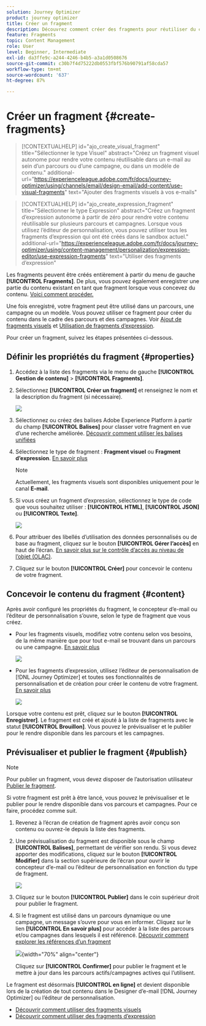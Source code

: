 ```yaml
---
solution: Journey Optimizer
product: journey optimizer
title: Créer un fragment
description: Découvrez comment créer des fragments pour réutiliser du contenu dans des campagnes et des parcours Journey Optimizer.
feature: Fragments
topic: Content Management
role: User
level: Beginner, Intermediate
exl-id: da3ffe9c-a244-4246-b4b5-a3a1d0508676
source-git-commit: c30b7f4d75222db0553fbf576b90791af58cda57
workflow-type: tm+mt
source-wordcount: '637'
ht-degree: 87%

---
```


# Créer un fragment {#create-fragments}

>[!CONTEXTUALHELP]
>id="ajo_create_visual_fragment"
>title="Sélectionner le type Visuel"
>abstract="Créez un fragment visuel autonome pour rendre votre contenu réutilisable dans un e-mail au sein d’un parcours ou d’une campagne, ou dans un modèle de contenu."
>additional-url="https://experienceleague.adobe.com/fr/docs/journey-optimizer/using/channels/email/design-email/add-content/use-visual-fragments" text="Ajouter des fragments visuels à vos e-mails"

>[!CONTEXTUALHELP]
>id="ajo_create_expression_fragment"
>title="Sélectionner le type Expression"
>abstract="Créez un fragment d’expression autonome à partir de zéro pour rendre votre contenu réutilisable sur plusieurs parcours et campagnes. Lorsque vous utilisez l’éditeur de personnalisation, vous pouvez utiliser tous les fragments d’expression qui ont été créés dans le sandbox actuel."
>additional-url="https://experienceleague.adobe.com/fr/docs/journey-optimizer/using/content-management/personalization/expression-editor/use-expression-fragments" text="Utiliser des fragments d’expression"

Les fragments peuvent être créés entièrement à partir du menu de gauche **[!UICONTROL Fragments]**. De plus, vous pouvez également enregistrer une partie du contenu existant en tant que fragment lorsque vous concevez du contenu. [Voici comment procéder.](#save-as-fragment)

Une fois enregistré, votre fragment peut être utilisé dans un parcours, une campagne ou un modèle. Vous pouvez utiliser ce fragment pour créer du contenu dans le cadre des parcours et des campagnes. Voir [Ajout de fragments visuels](../email/use-visual-fragments.md) et [Utilisation de fragments d’expression](../personalization/use-expression-fragments.md).

Pour créer un fragment, suivez les étapes présentées ci-dessous.

## Définir les propriétés du fragment {#properties}

1. Accédez à la liste des fragments via le menu de gauche **[!UICONTROL Gestion de contenu]** > **[!UICONTROL Fragments]**.

1. Sélectionnez **[!UICONTROL Créer un fragment]** et renseignez le nom et la description du fragment (si nécessaire).

   ![](assets/fragment-details.png)

1. Sélectionnez ou créez des balises Adobe Experience Platform à partir du champ **[!UICONTROL Balises]** pour classer votre fragment en vue d’une recherche améliorée. [Découvrir comment utiliser les balises unifiées](../start/search-filter-categorize.md#tags)

1. Sélectionnez le type de fragment : **Fragment visuel** ou **Fragment d’expression**. [En savoir plus](../content-management/fragments.md#visual-expression)

   >[!NOTE]
   >
   >Actuellement, les fragments visuels sont disponibles uniquement pour le canal **E-mail**.

1. Si vous créez un fragment d’expression, sélectionnez le type de code que vous souhaitez utiliser : **[!UICONTROL HTML]**, **[!UICONTROL JSON]** ou **[!UICONTROL Texte]**.

   ![](assets/fragment-expression-type.png)

1. Pour attribuer des libellés d’utilisation des données personnalisés ou de base au fragment, cliquez sur le bouton **[!UICONTROL Gérer l’accès]** en haut de l’écran. [En savoir plus sur le contrôle d’accès au niveau de l’objet (OLAC)](../administration/object-based-access.md).

1. Cliquez sur le bouton **[!UICONTROL Créer]** pour concevoir le contenu de votre fragment.

## Concevoir le contenu du fragment {#content}

Après avoir configuré les propriétés du fragment, le concepteur d’e-mail ou l’éditeur de personnalisation s’ouvre, selon le type de fragment que vous créez.

* Pour les fragments visuels, modifiez votre contenu selon vos besoins, de la même manière que pour tout e-mail se trouvant dans un parcours ou une campagne. [En savoir plus](../email/get-started-email-design.md)

  ![](assets/fragment-designer.png)

* Pour les fragments d’expression, utilisez l’éditeur de personnalisation de [!DNL Journey Optimizer] et toutes ses fonctionnalités de personnalisation et de création pour créer le contenu de votre fragment. [En savoir plus](../personalization/personalization-build-expressions.md)

  ![](assets/fragment-expression-editor.png)

Lorsque votre contenu est prêt, cliquez sur le bouton **[!UICONTROL Enregistrer]**. Le fragment est créé et ajouté à la liste de fragments avec le statut **[!UICONTROL Brouillon]**. Vous pouvez le prévisualiser et le publier pour le rendre disponible dans les parcours et les campagnes.

## Prévisualiser et publier le fragment {#publish}

>[!NOTE]
>
>Pour publier un fragment, vous devez disposer de l’autorisation utilisateur [Publier le fragment](../administration/ootb-product-profiles.md#content-library-manager).

Si votre fragment est prêt à être lancé, vous pouvez le prévisualiser et le publier pour le rendre disponible dans vos parcours et campagnes. Pour ce faire, procédez comme suit.

1. Revenez à l’écran de création de fragment après avoir conçu son contenu ou ouvrez-le depuis la liste des fragments.

1. Une prévisualisation du fragment est disponible sous le champ **[!UICONTROL Balises]**, permettant de vérifier son rendu. Si vous devez apporter des modifications, cliquez sur le bouton **[!UICONTROL Modifier]** dans la section supérieure de l’écran pour ouvrir le concepteur d’e-mail ou l’éditeur de personnalisation en fonction du type de fragment.

   ![](assets/fragment-preview.png)

1. Cliquez sur le bouton **[!UICONTROL Publier]** dans le coin supérieur droit pour publier le fragment.

1. Si le fragment est utilisé dans un parcours dynamique ou une campagne, un message s’ouvre pour vous en informer. Cliquez sur le lien **[!UICONTROL En savoir plus]** pour accéder à la liste des parcours et/ou campagnes dans lesquels il est référencé. [Découvrir comment explorer les références d’un fragment](../content-management/manage-fragments.md#explore-references)

   ![](assets/fragment-publish.png){width="70%" align="center"}

   Cliquez sur **[!UICONTROL Confirmer]** pour publier le fragment et le mettre à jour dans les parcours actifs/campagnes actives qui l’utilisent.

Le fragment est désormais **[!UICONTROL en ligne]** et devient disponible lors de la création de tout contenu dans le Designer d’e-mail [!DNL Journey Optimizer] ou l’éditeur de personnalisation.

* [Découvrir comment utiliser des fragments visuels](../email/use-visual-fragments.md)
* [Découvrir comment utiliser des fragments d’expression](../personalization/use-expression-fragments.md)
